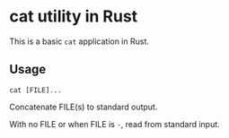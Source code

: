 # cat utility in Rust

This is a basic `cat` application in Rust.

## Usage

```shell
cat [FILE]...
```

Concatenate FILE(s) to standard output.

With no FILE or when FILE is `-`, read from standard input.

